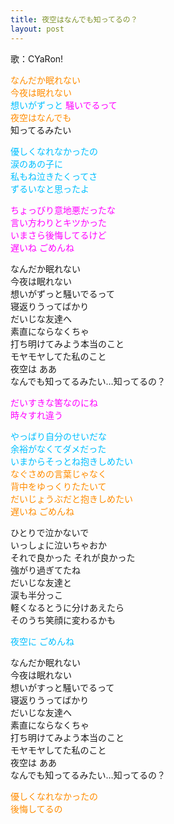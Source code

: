 ```yaml
---
title: 夜空はなんでも知ってるの？
layout: post
---
```

歌：CYaRon!

<p><font color="darkorange">なんだか眠れない<br />
今夜は眠れない</font><br />
<font color="deepskyblue">想いがずっと</font> <font color="magenta">騒いでるって</font><br />
<font color="darkorange">夜空はなんでも</font><br />
知ってるみたい</p>

<p><font color="deepskyblue">優しくなれなかったの<br />
涙のあの子に<br />
私もね泣きたくってさ<br />
ずるいなと思ったよ</font></p>

<p><font color="magenta">ちょっびり意地悪だったな<br />
言い方わりとキツかった<br />
いまさら後悔してるけど<br />
遅いね ごめんね</font></p>

<p>なんだか眠れない<br />
今夜は眠れない<br />
想いがずっと騒いでるって<br />
寝返りうってばかり<br />
だいじな友達へ<br />
素直にならなくちゃ<br />
打ち明けてみよう本当のこと<br />
モヤモヤしてた私のこと<br />
夜空は ああ<br />
なんでも知ってるみたい…知ってるの？</p>

<p><font color="magenta">だいすきな筈なのにね<br />
時々すれ違う</font></p>

<p><font color="deepskyblue">やっばり自分のせいだな<br />
余裕がなくてダメだった<br />
いまからそっとね抱きしめたい</font><br />
<font color="darkorange">なぐさめの言葉じゃなく<br />
背中をゆっくりたたいて<br />
だいじょうぶだと抱きしめたい<br />
遅いね ごめんね</font></p>

<p>ひとりで泣かないで<br />
いっしょに泣いちゃおか<br />
それで良かった それが良かった<br />
強がり過ぎてたね<br />
だいじな友達と<br />
涙も半分っこ<br />
軽くなるとうに分けあえたら<br />
そのうち笑顔に変わるかも</p>

<p><font color="deepskyblue">夜空に ごめんね</font></p>

<p>なんだか眠れない<br />
今夜は眠れない<br />
想いがすっと騒いでるって<br />
寝返りうってばかり<br />
だいじな友達へ<br />
素直にならなくちゃ<br />
打ち明けてみよう本当のこと<br />
モヤモヤしてた私のこと<br />
夜空は ああ<br />
なんでも知ってるみたい…知ってるの？</p>

<p><font color="darkorange">優しくなれなかったの<br />
後悔してるの</font></p>